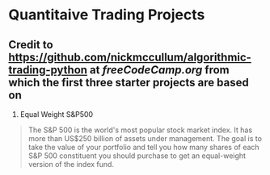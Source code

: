 # Quantitaive Trading Projects
## Credit to https://github.com/nickmccullum/algorithmic-trading-python at *freeCodeCamp.org* from which the first three starter projects are based on

1. Equal Weight S&P500
>  The S&P 500 is the world's most popular stock market index. It has more than US$250 billion of assets under management.
> The goal is to take the value of your portfolio and tell you how many shares of each S&P 500 constituent you should purchase to get an equal-weight version of the index fund.